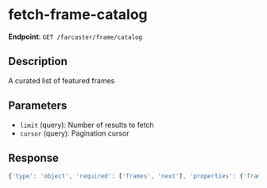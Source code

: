 # fetch-frame-catalog

**Endpoint**: `GET /farcaster/frame/catalog`

## Description
A curated list of featured frames

## Parameters
- `limit` (query): Number of results to fetch
- `cursor` (query): Pagination cursor

## Response
```typescript
{'type': 'object', 'required': ['frames', 'next'], 'properties': {'frames': {'type': 'array', 'items': {'$ref': '#/components/schemas/FrameV2'}}, 'next': {'$ref': '#/components/schemas/NextCursor'}}}
```

